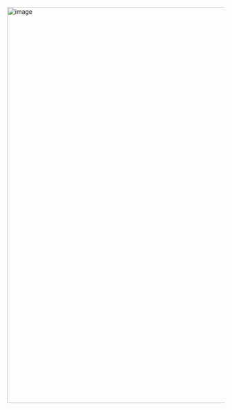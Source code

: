 <img width="918" alt="image" src="https://user-images.githubusercontent.com/37383368/201693099-e00af1d6-d792-483d-8a11-d176b7b2b062.png">
